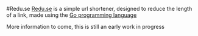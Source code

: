 #Redu.se
[Redu.se](http://redu.se) is a simple url shortener, designed to reduce the length of a link, made using the [Go programming language](http://golang.org)


More information to come, this is still an early work in progress

